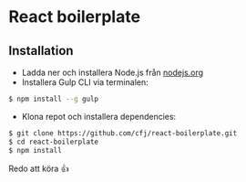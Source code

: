 # React boilerplate

## Installation

* Ladda ner och installera Node.js från [nodejs.org](https://nodejs.org/)
* Installera Gulp CLI via terminalen:
```sh
$ npm install --g gulp
```
* Klona repot och installera dependencies:
```sh
$ git clone https://github.com/cfj/react-boilerplate.git
$ cd react-boilerplate
$ npm install
```

Redo att köra :+1: 